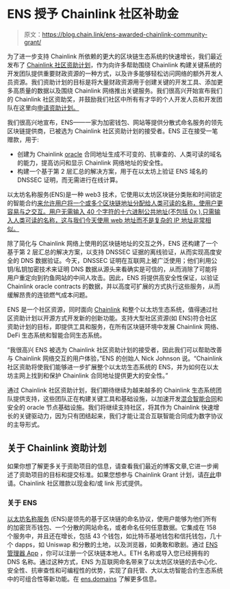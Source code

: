 # ENS 授予 Chainlink 社区补助金

> 原文：<https://blog.chain.link/ens-awarded-chainlink-community-grant/>

为了进一步支持 Chainlink 所依赖的更大的区块链生态系统的快速增长，我们最近发布了 [Chainlink 社区资助计划](https://blog.chain.link/introducing-the-chainlink-community-grant-program/)，作为向许多帮助围绕 Chainlink 构建关键系统的开发团队提供重要财政资源的一种方式，以及许多能够轻松访问网络的额外开发人员资源。我们资助计划的目标是将大量财政资源用于创建关键的开发工具、添加更多高质量的数据以及围绕 Chainlink 网络推出关键服务。我们很高兴开始宣布我们的 Chainlink 社区资助奖，并鼓励我们社区中所有有才华的个人开发人员和开发团队在这里向[申请资助计划。](https://chainlinkgrants.typeform.com/to/efEbsq)

我们很高兴地宣布，ENS——一家为加密钱包、网站等提供分散式命名服务的领先区块链提供商，已被选为 Chainlink 社区资助计划的接受者。ENS 正在接受一笔赠款，用于:

*   创建为 Chainlink [oracle](https://chain.link/education/blockchain-oracles) 合同地址生成不可变的、抗审查的、人类可读的域名的能力，提高访问和显示 Chainlink 网络地址的安全性。
*   构建一个基于第 2 层汇总的解决方案，用于在以太坊上验证 ENS 域名的 DNSSEC 证明，而无需进行在线计算。

以太坊名称服务(ENS)是一种 web3 技术，它使用以太坊区块链分类账和时间锁定的智能合约[来允许用户将一个或多个区块链地址分配给人类可读的名称，使用户更容易与之交互。用户无需输入 40 个字符的十六进制公共地址(不包括 0x ),只需输入人类可读的名称，这与我们今天使用 web 地址而不是复杂的 IP 地址非常相似。](https://chain.link/education/smart-contracts)

除了简化与 Chainlink 网络上使用的区块链地址的交互之外，ENS 还构建了一个基于第 2 层汇总的解决方案，以支持 DNSSEC 证据的离线验证，从而实现高度安全的 DNS 数据验证。今天，DNSSEC 证明在互联网上被广泛使用；他们利用公钥/私钥加密技术来证明 DNS 数据从源头来看确实是可信的，从而消除了可能将用户重定向到钓鱼网站的中间人攻击。因此，ENS 将提供高安全性保证，以验证 Chainlink oracle contracts 的数据，并以高度可扩展的方式执行这些服务，从而缓解昂贵的连锁燃气成本问题。

ENS 是一个社区资源，同时面向 [Chainlink](https://chain.link/) 和整个以太坊生态系统，值得通过社区资助计划以开源方式开发新的创新功能。支持大型社区资源(如 ENS)符合社区资助计划的目标，即提供工具和服务，在所有区块链环境中发展 Chainlink 网络、DeFi 生态系统和智能合同生态系统。

“我很高兴 ENS 被选为 Chainlink 社区资助计划的接受者，因此我们可以帮助改善与 Chainlink 网络交互的用户体验，”ENS 的创始人 Nick Johnson 说。“Chainlink 社区资助将使我们能够进一步扩展整个以太坊生态系统的 ENS，并为如何在以太坊主网上找到和保护 Chainlink 合同地址提供更大的安全性。”

通过 Chainlink 社区资助计划，我们期待继续为越来越多的 Chainlink 生态系统团队提供支持，这些团队正在构建关键工具和基础设施，以加速开发[混合智能合同](https://blog.chain.link/hybrid-smart-contracts-explained/)和安全的 oracle 节点基础设施。我们将继续支持社区，将其作为 Chainlink 快速增长的关键驱动力，因为只有团结起来，我们才能让混合互联智能合同成为数字协议的主导形式。

## 关于 Chainlink 资助计划

如果你想了解更多关于资助项目的信息，请查看我们最近的博客文章,它进一步阐述了资助项目的目标和提交标准。如果您想参与 Chainlink Grant 计划，请[在此](https://chainlinkgrants.typeform.com/to/efEbsq)申请。Chainlink 社区赠款以现金和/或 link 形式提供。

### 关于 ENS

[以太坊名称服务](http://ens.domains/) (ENS)是领先的基于区块链的命名协议，使用户能够为他们所有的加密货币钱包、一个分散的网站命名，或者命名任何任意数据。它集成在 158 个服务中，并且还在增长，包括 43 个钱包，如比特币基地钱包和信托钱包，几十个 dapps，如 Uniswap 和分散的土地，以及浏览器，如勇敢和歌剧。通过 [ENS 管理器 App](http://app.ens.domains/) ，你可以注册一个区块链本地人。ETH 名称或导入您已经拥有的 DNS 名称。通过这种方式，ENS 为互联网命名带来了以太坊区块链的去中心化、安全性、抗审查性和可编程性的优势，实现了自托管、大以太坊智能合约生态系统中的可组合性等新功能。在 [ens.domains](https://ens.domains/) 了解更多信息。